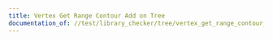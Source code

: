 ```yaml
---
title: Vertex Get Range Contour Add on Tree
documentation_of: //test/library_checker/tree/vertex_get_range_contour_add_on_tree.test.py
---
```

